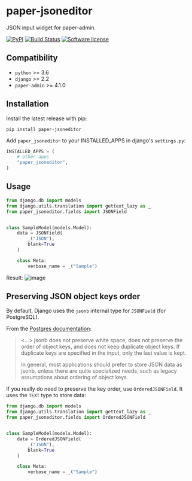 # paper-jsoneditor

JSON input widget for paper-admin.

[![PyPI](https://img.shields.io/pypi/v/paper-jsoneditor.svg)](https://pypi.org/project/paper-jsoneditor/)
[![Build Status](https://github.com/dldevinc/paper-jsoneditor/actions/workflows/tests.yml/badge.svg)](https://github.com/dldevinc/paper-jsoneditor)
[![Software license](https://img.shields.io/pypi/l/paper-jsoneditor.svg)](https://pypi.org/project/paper-jsoneditor/)

## Compatibility

-   `python` >= 3.6
-   `django` >= 2.2
-   `paper-admin` >= 4.1.0

## Installation

Install the latest release with pip:

```shell
pip install paper-jsoneditor
```

Add `paper_jsoneditor` to your INSTALLED_APPS in django's `settings.py`:

```python
INSTALLED_APPS = (
    # other apps
    "paper_jsoneditor",
)
```

## Usage

```python
from django.db import models
from django.utils.translation import gettext_lazy as _
from paper_jsoneditor.fields import JSONField


class SampleModel(models.Model):
    data = JSONField(
        _("JSON"),
        blank=True
    )

    class Meta:
        verbose_name = _("Sample")
```

Result:
![image](https://user-images.githubusercontent.com/6928240/202204440-a1babd34-263f-45c8-8dd5-7ff9c05d8512.png)

## Preserving JSON object keys order 

By default, Django uses the `jsonb` internal type for `JSONField` (for PostgreSQL).

From the [Postgres documentation](https://www.postgresql.org/docs/15/datatype-json.html):
> <...> jsonb does not preserve white space, does not preserve the order 
> of object keys, and does not keep duplicate object keys. If duplicate keys 
> are specified in the input, only the last value is kept.
> 
> In general, most applications should prefer to store JSON data as jsonb, 
> unless there are quite specialized needs, such as legacy assumptions about 
> ordering of object keys.

If you really do need to preserve the key order, use `OrderedJSONField`. 
It uses the `TEXT` type to store data:

```python
from django.db import models
from django.utils.translation import gettext_lazy as _
from paper_jsoneditor.fields import OrderedJSONField


class SampleModel(models.Model):
    data = OrderedJSONField(
        _("JSON"),
        blank=True
    )

    class Meta:
        verbose_name = _("Sample")
```

